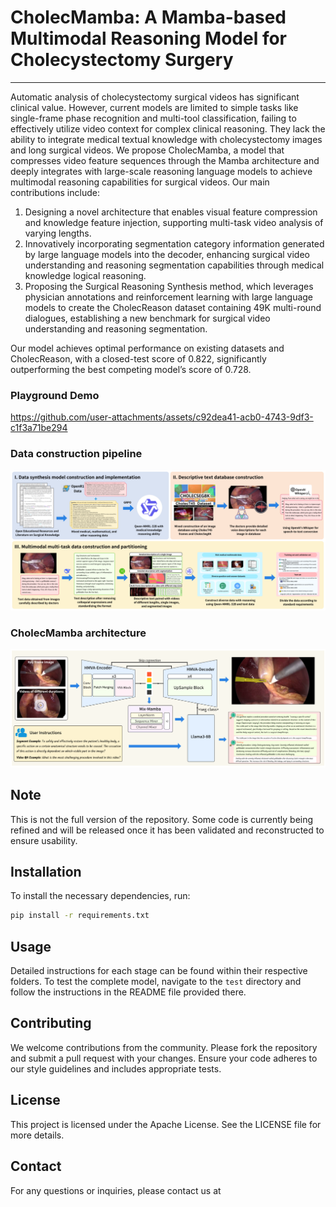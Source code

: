 # CholecMamba: A Mamba-based Multimodal Reasoning Model for Cholecystectomy Surgery

---

Automatic analysis of cholecystectomy surgical videos has significant clinical value. However, current models are limited to simple tasks like single-frame phase recognition and multi-tool classification, failing to effectively utilize video context for complex clinical reasoning. They lack the ability to integrate medical textual knowledge with cholecystectomy images and long surgical videos. We propose CholecMamba, a model that compresses video feature sequences through the Mamba architecture and deeply integrates with large-scale reasoning language models to achieve multimodal reasoning capabilities for surgical videos. Our main contributions include:

1. Designing a novel architecture that enables visual feature compression and knowledge feature injection, supporting multi-task video analysis of varying lengths.
2. Innovatively incorporating segmentation category information generated by large language models into the decoder, enhancing surgical video understanding and reasoning segmentation capabilities through medical knowledge logical reasoning.
3. Proposing the Surgical Reasoning Synthesis method, which leverages physician annotations and reinforcement learning with large language models to create the CholecReason dataset containing 49K multi-round dialogues, establishing a new benchmark for surgical video understanding and reasoning segmentation.

Our model achieves optimal performance on existing datasets and CholecReason, with a closed-test score of 0.822, significantly outperforming the best competing model’s score of 0.728.

### Playground Demo

https://github.com/user-attachments/assets/c92dea41-acb0-4743-9df3-c1f3a71be294

### Data construction pipeline
![CM](images/data_construction.png)
### CholecMamba architecture
![CM](images/model_architecture.png)

## Note

This is not the full version of the repository. Some code is currently being refined and will be released once it has been validated and reconstructed to ensure usability.

## Installation

To install the necessary dependencies, run:
```bash
pip install -r requirements.txt
```

## Usage

Detailed instructions for each stage can be found within their respective folders. To test the complete model, navigate to the `test` directory and follow the instructions in the README file provided there.

## Contributing

We welcome contributions from the community. Please fork the repository and submit a pull request with your changes. Ensure your code adheres to our style guidelines and includes appropriate tests.

## License

This project is licensed under the Apache License. See the LICENSE file for more details.

## Contact

For any questions or inquiries, please contact us at 
